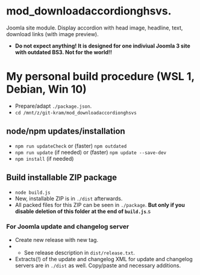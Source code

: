 # mod_downloadaccordionghsvs.

Joomla site module. Display accordion with head image, headline, text, download links (with image preview).

- **Do not expect anything! It is designed for one indiviual Joomla 3 site with outdated BS3. Not for the world!!**

# My personal build procedure (WSL 1, Debian, Win 10)

- Prepare/adapt `./package.json`.
- `cd /mnt/z/git-kram/mod_downloadaccordionghsvs`

## node/npm updates/installation
- `npm run updateCheck` or (faster) `npm outdated`
- `npm run update` (if needed) or (faster) `npm update --save-dev`
- `npm install` (if needed)

## Build installable ZIP package
- `node build.js`
- New, installable ZIP is in `./dist` afterwards.
- All packed files for this ZIP can be seen in `./package`. **But only if you disable deletion of this folder at the end of `build.js`**.s

### For Joomla update and changelog server
- Create new release with new tag.
- - See release description in `dist/release.txt`.
- Extracts(!) of the update and changelog XML for update and changelog servers are in `./dist` as well. Copy/paste and necessary additions.
